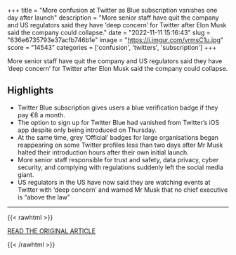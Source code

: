 +++
title = "More confusion at Twitter as Blue subscription vanishes one day after launch"
description = "More senior staff have quit the company and US regulators said they have ‘deep concern’ for Twitter after Elon Musk said the company could collapse."
date = "2022-11-11 15:16:43"
slug = "636e6735793e37acfb746b1e"
image = "https://i.imgur.com/vrmsC1u.jpg"
score = "14543"
categories = ['confusion', 'twitters', 'subscription']
+++

More senior staff have quit the company and US regulators said they have ‘deep concern’ for Twitter after Elon Musk said the company could collapse.

## Highlights

- Twitter Blue subscription gives users a blue verification badge if they pay €8 a month.
- The option to sign up for Twitter Blue had vanished from Twitter’s iOS app despite only being introduced on Thursday.
- At the same time, grey ‘Official’ badges for large organisations began reappearing on some Twitter profiles less than two days after Mr Musk halted their introduction hours after their own initial launch.
- More senior staff responsible for trust and safety, data privacy, cyber security, and complying with regulations suddenly left the social media giant.
- US regulators in the US have now said they are watching events at Twitter with ‘deep concern’ and warned Mr Musk that no chief executive is “above the law”

---

{{< rawhtml >}}
  <p class="article-category">
    <a target="_blank" href="https://www.breakingnews.ie/business/more-confusion-at-twitter-as-blue-subscription-vanishes-one-day-after-launch-1390559.html">READ THE ORIGINAL ARTICLE</a>
  </p>
{{< /rawhtml >}}
